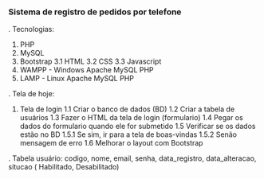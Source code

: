 ### Sistema  de  registro de pedidos por telefone ###
.  Tecnologias:
1. PHP
2. MySQL
3. Bootstrap
3.1 HTML
3.2 CSS
3.3 Javascript
4. WAMPP - Windows Apache MySQL PHP
5. LAMP  - Linux   Apache MySQL PHP

. Tela de hoje:
1. Tela de login
1.1 Criar o banco de dados (BD)
1.2 Criar a tabela de usuários
1.3 Fazer o HTML da tela de login (formulario)
1.4 Pegar os dados do formulario quando ele for submetido
1.5 Verificar se os dados estão no BD
1.5.1 Se sim, ir para a tela de boas-vindas
1.5.2 Senão mensagem de erro
1.6 Melhorar o layout com Bootstrap

. Tabela usuário:
codigo, nome, email, senha, data_registro, data_alteracao, situcao (
Habilitado, Desabilitado)
